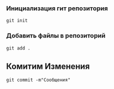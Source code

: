 ### Инициализация гит репозитория

    git init
        
### Добавить файлы в репозиторий

    git add . 
    
## Комитим Изменения

    git commit -m"Сообщения"
 
